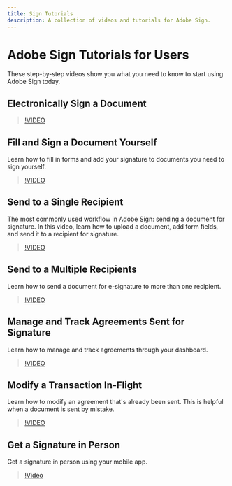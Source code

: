 ```yaml
---
title: Sign Tutorials
description: A collection of videos and tutorials for Adobe Sign.
---
```


# Adobe Sign Tutorials for Users

These step-by-step videos show you what you need to know to start using Adobe Sign today.

## Electronically Sign a Document

>[!VIDEO](https://video.tv.adobe.com/v/17360/?learn=on)

## Fill and Sign a Document Yourself

Learn how to fill in forms and add your signature to documents you need to sign yourself.

>[!VIDEO](https://video.tv.adobe.com/v/33660)

## Send to a Single Recipient

The most commonly used workflow in Adobe Sign: sending a document for signature. In this video, learn how to upload a document, add form fields, and send it to a recipient for signature.

>[!VIDEO](https://video.tv.adobe.com/v/33659)

## Send to a Multiple Recipients

Learn how to send a document for e-signature to more than one recipient.

>[!VIDEO](https://video.tv.adobe.com/v/33661)

## Manage and Track Agreements Sent for Signature

Learn how to manage and track agreements through your dashboard.

>[!VIDEO](https://video.tv.adobe.com/v/17341/?quality=9&autoplay=true&learn=on)

## Modify a Transaction In-Flight

Learn how to modify an agreement that's already been sent. This is helpful when a document is sent by mistake.

>[!VIDEO](https://video.tv.adobe.com/v/17343/?quality=9&autoplay=true&learn=on)

## Get a Signature in Person

Get a signature in person using your mobile app.

>[!Video](https://video.tv.adobe.com/v/17362)


